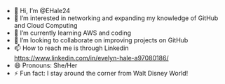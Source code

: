 - 👋 Hi, I’m @EHale24
- 👀 I’m interested in networking and expanding my knowledge of GitHub and Cloud Computing
- 🌱 I’m currently learning AWS and coding
- 💞️ I’m looking to collaborate on improving projects on GitHub
- 📫 How to reach me is through Linkedin https://www.linkedin.com/in/evelyn-hale-a97080186/
- 😄 Pronouns: She/Her
- ⚡ Fun fact: I stay around the corner from Walt Disney World! 

<!---
EHale24/EHale24 is a ✨ special ✨ repository because its `README.md` (this file) appears on your GitHub profile.
You can click the Preview link to take a look at your changes.
--->

